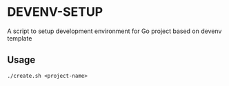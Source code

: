 # DEVENV-SETUP

A script to setup development environment for Go project based on devenv template

## Usage

`./create.sh <project-name>`
